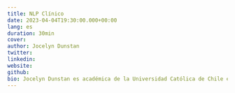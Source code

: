 ```yaml
---
title: NLP Clínico
date: 2023-04-04T19:30:00.000+00:00
lang: es
duration: 30min
cover:
author: Jocelyn Dunstan
twitter: 
linkedin:
website: 
github: 
bio: Jocelyn Dunstan es académica de la Universidad Católica de Chile en vacante compartida entre el Departamento de Computación y el Instituto de Matemática Computacional. Investigadora del Instituto Milenio Fundamento de los Datos del Centro de Modelamiento Matemático. PhD en Matemáticas Aplicada Universidad de Cambridge en el Reino Unido. Magíster y Licenciada en Física de la Universidad de Chile.
---
```


<EventSummary
    description="La idea es explicar por qué es un dominio interesante y sus desafíos actuales. Al asistir a esta charla aprenderás sobre las tareas clásicas de NLP en medicina y los avances en NLP clínico en Chile."
    poster="https://somosnlp.github.io/assets/images/eventos/230404_nlp_clinico.png"
    video="https://www.youtube.com/embed/GQbF1MypKIg"
    name=""
    website=""
    twitter=""
    linkedin=""
    github=""
    bio=""
/>
